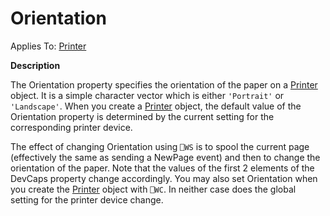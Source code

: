




<h1 class="heading"><span class="name">Orientation</span></h1>

Applies To: [Printer](./printer.md)


**Description**


The Orientation property specifies the orientation of the paper on a [Printer](./printer.md) object. It is a simple character vector which is either `'Portrait'` or `'Landscape'`. When you create a [Printer](./printer.md) object, the default value of the Orientation property is determined by the current setting for the corresponding printer device.


The effect of changing Orientation using `⎕WS` is to spool the current page (effectively the same as sending a NewPage event) and then to change the orientation of the paper. Note that the values of the first 2 elements of the DevCaps property change accordingly. You may also set Orientation when you create the [Printer](./printer.md) object with `⎕WC`. In neither case does the global setting for the printer device change.



